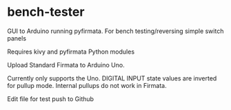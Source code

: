 # bench-tester
GUI to Arduino running pyfirmata. For bench testing/reversing simple switch panels

Requires kivy and pyfirmata Python modules

Upload Standard Firmata to Arduino Uno.

Currently only supports the Uno. DIGITAL INPUT state values are inverted for pullup mode. Internal pullups do not work in Firmata.

Edit file for test push to Github

